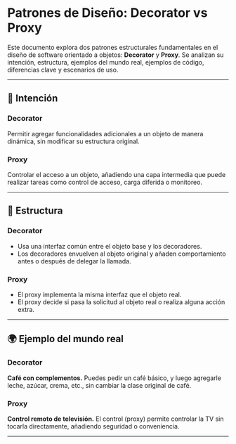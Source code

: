 # Patrones de Diseño: Decorator vs Proxy

Este documento explora dos patrones estructurales fundamentales en el diseño de software orientado a objetos: **Decorator** y **Proxy**. Se analizan su intención, estructura, ejemplos del mundo real, ejemplos de código, diferencias clave y escenarios de uso.

---

## 🎯 Intención

### Decorator
Permitir agregar funcionalidades adicionales a un objeto de manera dinámica, sin modificar su estructura original.

### Proxy
Controlar el acceso a un objeto, añadiendo una capa intermedia que puede realizar tareas como control de acceso, carga diferida o monitoreo.

---

## 🧱 Estructura

### Decorator
- Usa una interfaz común entre el objeto base y los decoradores.
- Los decoradores envuelven al objeto original y añaden comportamiento antes o después de delegar la llamada.

### Proxy
- El proxy implementa la misma interfaz que el objeto real.
- El proxy decide si pasa la solicitud al objeto real o realiza alguna acción extra.

---

## 🌍 Ejemplo del mundo real

### Decorator
**Café con complementos.** Puedes pedir un café básico, y luego agregarle leche, azúcar, crema, etc., sin cambiar la clase original de café.

### Proxy
**Control remoto de televisión.** El control (proxy) permite controlar la TV sin tocarla directamente, añadiendo seguridad o conveniencia.

---


